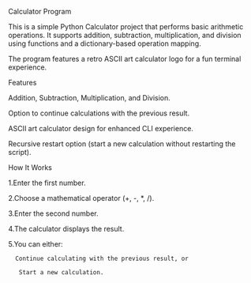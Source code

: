  Calculator Program

This is a simple Python Calculator project that performs basic arithmetic operations.
It supports addition, subtraction, multiplication, and division using functions and a dictionary-based operation mapping.

The program features a retro ASCII art calculator logo for a fun terminal experience.

Features

Addition, Subtraction, Multiplication, and Division.

Option to continue calculations with the previous result.

ASCII art calculator design for enhanced CLI experience.

Recursive restart option (start a new calculation without restarting the script).

How It Works

  1.Enter the first number.

  2.Choose a mathematical operator (+, -, *, /).

  3.Enter the second number.

  4.The calculator displays the result.

  5.You can either:

      Continue calculating with the previous result, or

       Start a new calculation.